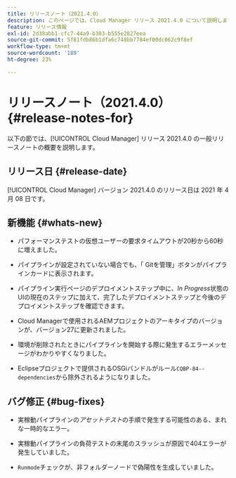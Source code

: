 ```yaml
---
title: リリースノート（2021.4.0）
description: このページでは、Cloud Manager リリース 2021.4.0 について説明します。
feature: リリース情報
exl-id: 2d38abb1-cfc7-44a9-b303-b555e2827eea
source-git-commit: 5f81fdb86b1dfa6c748bb7784ef00dc062c9f8ef
workflow-type: tm+mt
source-wordcount: '189'
ht-degree: 23%

---
```


# リリースノート（2021.4.0） {#release-notes-for}

以下の節では、[!UICONTROL Cloud Manager] リリース 2021.4.0 の一般リリースノートの概要を説明します。

## リリース日 {#release-date}

[!UICONTROL Cloud Manager] バージョン 2021.4.0 のリリース日は 2021 年 4 月 08 日です。

## 新機能 {#whats-new}

* パフォーマンステストの仮想ユーザーの要求タイムアウトが20秒から60秒に増えました。

* パイプラインが設定されていない場合でも、「 Gitを管理」ボタンがパイプラインカードに表示されます。

* パイプライン実行ページのデプロイメントステップ中に、*In Progress*&#x200B;状態のUIの現在のステップに加えて、完了したデプロイメントステップと今後のデプロイメントステップを確認できます。

* Cloud Managerで使用されるAEMプロジェクトのアーキタイプのバージョンが、バージョン27に更新されました。

* 環境が削除されたときにパイプラインを開始する際に発生するエラーメッセージがわかりやすくなりました。

* Eclipseプロジェクトで提供されるOSGiバンドルがルール`CQBP-84--dependencies`から除外されるようになりました。

## バグ修正 {#bug-fixes}

* 実稼動パイプラインの&#x200B;*アセットテスト*&#x200B;の手順で発生する可能性のある、まれな一時的なエラー。

* 実稼動パイプラインの負荷テストの末尾のスラッシュが原因で404エラーが発生していました。

* `Runmode`チェックが、非フォルダーノードで偽陽性を生成していました。